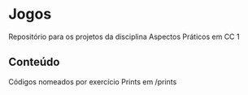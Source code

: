 # Jogos
Repositório para os projetos da disciplina Aspectos Práticos em CC 1

## Conteúdo
Códigos nomeados por exercício
Prints em /prints
